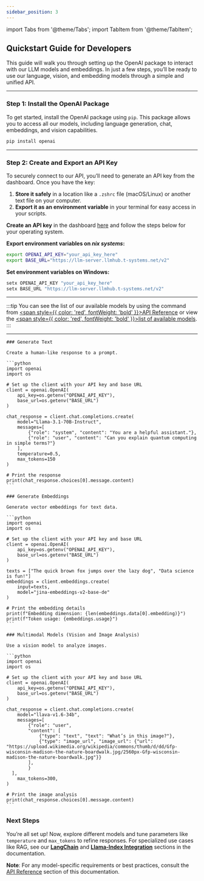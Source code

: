 ```yaml
---
sidebar_position: 3
---
```


import Tabs from '@theme/Tabs';
import TabItem from '@theme/TabItem';

## Quickstart Guide for Developers

This guide will walk you through setting up the OpenAI package to interact with our LLM models and embeddings. In just a few steps, you’ll be ready to use our language, vision, and embedding models through a simple and unified API.

---

### Step 1: Install the OpenAI Package

To get started, install the OpenAI package using `pip`. This package allows you to access all our models, including language generation, chat, embeddings, and vision capabilities.

```bash
pip install openai
```

---

### Step 2: Create and Export an API Key

To securely connect to our API, you’ll need to generate an API key from the dashboard. Once you have the key:

1. **Store it safely** in a location like a `.zshrc` file (macOS/Linux) or another text file on your computer.
2. **Export it as an environment variable** in your terminal for easy access in your scripts.

**Create an API key** in the dashboard [here](#) and follow the steps below for your operating system.

<Tabs>
  <TabItem value="mac" label="macOS / Linux" default>

   <strong>Export environment variables on *nix systems*:</strong>
   ```bash
   export OPENAI_API_KEY="your_api_key_here"
   export BASE_URL="https://llm-server.llmhub.t-systems.net/v2"
   ```

  </TabItem>
  <TabItem value="windows" label="Windows">

   <strong>Set environment variables on Windows:</strong>
   ```bash
   setx OPENAI_API_KEY "your_api_key_here"
   setx BASE_URL "https://llm-server.llmhub.t-systems.net/v2"
   ```

  </TabItem>
</Tabs>

---
:::tip
You can see the list of our available models by using the command from [<span style={{ color: 'red', fontWeight: 'bold' }}>API Reference</span>](./04_Model%20Serving/API%20Reference.md#list-of-available-models) or view the [<span style={{ color: 'red', fontWeight: 'bold' }}>list of available models</span>](./01_Overview.md#available-llm-apis-on-ai-foundation-services).
:::

---
<Tabs>
  <TabItem value="generate-text" label="Generate text" default>

    ### Generate Text

    Create a human-like response to a prompt.

    ```python
    import openai
    import os

    # Set up the client with your API key and base URL
    client = openai.OpenAI(
        api_key=os.getenv("OPENAI_API_KEY"),
        base_url=os.getenv("BASE_URL")
    )

    chat_response = client.chat.completions.create(
        model="Llama-3.1-70B-Instruct",
        messages=[
            {"role": "system", "content": "You are a helpful assistant."},
            {"role": "user", "content": "Can you explain quantum computing in simple terms?"}
        ],
        temperature=0.5,
        max_tokens=150
    )

    # Print the response
    print(chat_response.choices[0].message.content)
    ```

  </TabItem>
  
  <TabItem value="generate-embeddings" label="Create vector embeddings">

    ### Generate Embeddings

    Generate vector embeddings for text data.

    ```python
    import openai
    import os

    # Set up the client with your API key and base URL
    client = openai.OpenAI(
        api_key=os.getenv("OPENAI_API_KEY"),
        base_url=os.getenv("BASE_URL")
    )

    texts = ["The quick brown fox jumps over the lazy dog", "Data science is fun!"]
    embeddings = client.embeddings.create(
        input=texts,
        model="jina-embeddings-v2-base-de"
    )

    # Print the embedding details
    print(f"Embedding dimension: {len(embeddings.data[0].embedding)}")
    print(f"Token usage: {embeddings.usage}")
    ```

  </TabItem>

  <TabItem value="multimodal-models" label="Multimodal Models (Vision and Image Analysis)">

    ### Multimodal Models (Vision and Image Analysis)

    Use a vision model to analyze images.

    ```python
    import openai
    import os

    # Set up the client with your API key and base URL
    client = openai.OpenAI(
        api_key=os.getenv("OPENAI_API_KEY"),
        base_url=os.getenv("BASE_URL")
    )

    chat_response = client.chat.completions.create(
        model="llava-v1.6-34b",
        messages=[
            {"role": "user",
            "content": [
                {"type": "text", "text": "What’s in this image?"},
                {"type": "image_url", "image_url": {"url": "https://upload.wikimedia.org/wikipedia/commons/thumb/d/dd/Gfp-wisconsin-madison-the-nature-boardwalk.jpg/2560px-Gfp-wisconsin-madison-the-nature-boardwalk.jpg"}}
            ],
            }
      ],
        max_tokens=300,
    )

    # Print the image analysis
    print(chat_response.choices[0].message.content)
    ```

  </TabItem>
</Tabs>


### Next Steps

You’re all set up! Now, explore different models and tune parameters like `temperature` and `max_tokens` to refine responses. For specialized use cases like RAG, see our **[LangChain](./04_Model%20Serving/Langchain%20Migration.md)** and **[Llama-Index Integration](./04_Model%20Serving/Llama-Index%20Intergration.md)** sections in the documentation.

**Note**: For any model-specific requirements or best practices, consult the [API Reference](./04_Model%20Serving/API%20Reference.md) section of this documentation.
